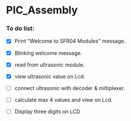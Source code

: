 # PIC_Assembly




### To do list:
- [x] Print "Welcome to SFR04 Modules" message.
- [x] Blinking welcome message.
- [x] read from ultrasonic module.
- [x] view ultrasonic value on Lcd.
- [ ] connect ultrasonic with decoder & miltiplexer.
- [ ] calculate max 4 values and view on Lcd.
- [ ] Display three digits on LCD
 
